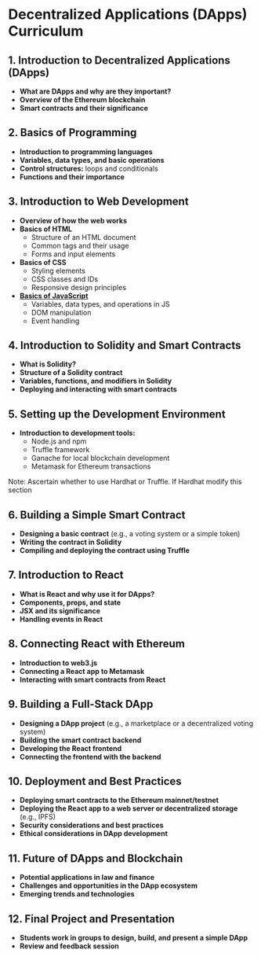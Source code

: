 # Decentralized Applications (DApps) Curriculum

## 1. Introduction to Decentralized Applications (DApps)

- **What are DApps and why are they important?**
- **Overview of the Ethereum blockchain**
- **Smart contracts and their significance**

## 2. Basics of Programming

- **Introduction to programming languages**
- **Variables, data types, and basic operations**
- **Control structures:** loops and conditionals
- **Functions and their importance**

## 3. Introduction to Web Development

- **Overview of how the web works**
- **Basics of HTML**
  - Structure of an HTML document
  - Common tags and their usage
  - Forms and input elements
- **Basics of CSS**
  - Styling elements
  - CSS classes and IDs
  - Responsive design principles
- **[Basics of JavaScript](./javascript.md)**
  - Variables, data types, and operations in JS
  - DOM manipulation
  - Event handling

## 4. Introduction to Solidity and Smart Contracts

- **What is Solidity?**
- **Structure of a Solidity contract**
- **Variables, functions, and modifiers in Solidity**
- **Deploying and interacting with smart contracts**

## 5. Setting up the Development Environment

- **Introduction to development tools:**
  - Node.js and npm
  - Truffle framework
  - Ganache for local blockchain development
  - Metamask for Ethereum transactions

Note: Ascertain whether to use Hardhat or Truffle. If Hardhat modify this section

## 6. Building a Simple Smart Contract

- **Designing a basic contract** (e.g., a voting system or a simple token)
- **Writing the contract in Solidity**
- **Compiling and deploying the contract using Truffle**

## 7. Introduction to React

- **What is React and why use it for DApps?**
- **Components, props, and state**
- **JSX and its significance**
- **Handling events in React**

## 8. Connecting React with Ethereum

- **Introduction to web3.js**
- **Connecting a React app to Metamask**
- **Interacting with smart contracts from React**

## 9. Building a Full-Stack DApp

- **Designing a DApp project** (e.g., a marketplace or a decentralized voting system)
- **Building the smart contract backend**
- **Developing the React frontend**
- **Connecting the frontend with the backend**

## 10. Deployment and Best Practices

- **Deploying smart contracts to the Ethereum mainnet/testnet**
- **Deploying the React app to a web server or decentralized storage** (e.g., IPFS)
- **Security considerations and best practices**
- **Ethical considerations in DApp development**

## 11. Future of DApps and Blockchain

- **Potential applications in law and finance**
- **Challenges and opportunities in the DApp ecosystem**
- **Emerging trends and technologies**

## 12. Final Project and Presentation

- **Students work in groups to design, build, and present a simple DApp**
- **Review and feedback session**
